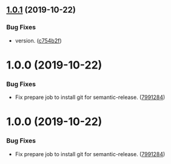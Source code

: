 ## [1.0.1](https://github.com/rswisteria/useMediaQuery/compare/v1.0.0...v1.0.1) (2019-10-22)


### Bug Fixes

* version. ([c754b2f](https://github.com/rswisteria/useMediaQuery/commit/c754b2f08c6029a9caf2d036fa3aebcb7ef5703d))

# 1.0.0 (2019-10-22)


### Bug Fixes

* Fix prepare job to install git for semantic-release. ([7991284](https://github.com/rswisteria/useMediaQuery/commit/7991284bf52faadbb2882bb09122c9e2b958c3cf))

# 1.0.0 (2019-10-22)


### Bug Fixes

* Fix prepare job to install git for semantic-release. ([7991284](https://github.com/rswisteria/useMediaQuery/commit/7991284bf52faadbb2882bb09122c9e2b958c3cf))

